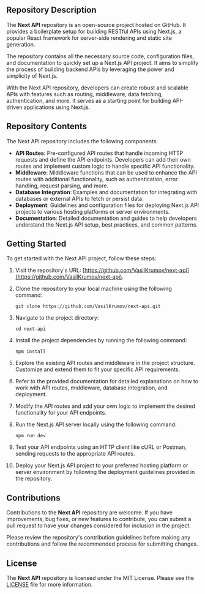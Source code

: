 ## Repository Description

The **Next API** repository is an open-source project hosted on GitHub. It provides a boilerplate setup for building RESTful APIs using Next.js, a popular React framework for server-side rendering and static site generation.

The repository contains all the necessary source code, configuration files, and documentation to quickly set up a Next.js API project. It aims to simplify the process of building backend APIs by leveraging the power and simplicity of Next.js.

With the Next API repository, developers can create robust and scalable APIs with features such as routing, middleware, data fetching, authentication, and more. It serves as a starting point for building API-driven applications using Next.js.

## Repository Contents

The Next API repository includes the following components:

- **API Routes**: Pre-configured API routes that handle incoming HTTP requests and define the API endpoints. Developers can add their own routes and implement custom logic to handle specific API functionality.
- **Middleware**: Middleware functions that can be used to enhance the API routes with additional functionality, such as authentication, error handling, request parsing, and more.
- **Database Integration**: Examples and documentation for integrating with databases or external APIs to fetch or persist data.
- **Deployment**: Guidelines and configuration files for deploying Next.js API projects to various hosting platforms or server environments.
- **Documentation**: Detailed documentation and guides to help developers understand the Next.js API setup, best practices, and common patterns.

## Getting Started

To get started with the Next API project, follow these steps:

1. Visit the repository's URL: [https://github.com/VasilKrumov/next-api](https://github.com/VasilKrumov/next-api).

2. Clone the repository to your local machine using the following command:
   ```
   git clone https://github.com/VasilKrumov/next-api.git
   ```

3. Navigate to the project directory:
   ```
   cd next-api
   ```

4. Install the project dependencies by running the following command:
   ```
   npm install
   ```

5. Explore the existing API routes and middleware in the project structure. Customize and extend them to fit your specific API requirements.

6. Refer to the provided documentation for detailed explanations on how to work with API routes, middleware, database integration, and deployment.

7. Modify the API routes and add your own logic to implement the desired functionality for your API endpoints.

8. Run the Next.js API server locally using the following command:
   ```
   npm run dev
   ```

9. Test your API endpoints using an HTTP client like cURL or Postman, sending requests to the appropriate API routes.

10. Deploy your Next.js API project to your preferred hosting platform or server environment by following the deployment guidelines provided in the repository.

## Contributions

Contributions to the **Next API** repository are welcome. If you have improvements, bug fixes, or new features to contribute, you can submit a pull request to have your changes considered for inclusion in the project.

Please review the repository's contribution guidelines before making any contributions and follow the recommended process for submitting changes.

## License

The **Next API** repository is licensed under the MIT License. Please see the [LICENSE](https://github.com/VasilKrumov/next-api/blob/main/LICENSE) file for more information.
